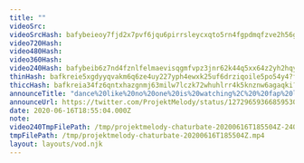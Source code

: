 ```yaml
---
title: ""
videoSrc: 
videoSrcHash: bafybeieoy7fjd2x7pvf6jqu6pirrsleycxqto5rn4fgpdmqfzve2h56g3m?filename=projektmelody-chaturbate-20200616T185504Z.mp4
video720Hash: 
video480Hash: 
video360Hash: 
video240Hash: bafybeib6z7nd4fznlfelmaevisqgmfvpz3jnr62k44q5xx64z2yh2hqyki?filename=projektmelody-chaturbate-20200616T185504Z-240p.mp4
thinHash: bafkreie5xgdyyqvakm6q6ze4uy227yph4ewxk25uf6drziqoile5po54y4?filename=20200616T185504Z_thin.jpg
thiccHash: bafkreia34fz6qntxhazgnmj63milw7lczk72whuhlrr4k5knznw6agaqki?filename=20200616T185504Z_thicc.jpg
announceTitle: "dance%20like%20no%20one%20is%20watching%2C%20%20fap%20like%20everyone%20is%20watching%20%28because%20they%20are%29%20"
announceUrl: https://twitter.com/ProjektMelody/status/1272965936685953024
date: 2020-06-16T18:55:04.000Z
note: 
video240TmpFilePath: /tmp/projektmelody-chaturbate-20200616T185504Z-240p.mp4
tmpFilePath: /tmp/projektmelody-chaturbate-20200616T185504Z.mp4
layout: layouts/vod.njk
---
```

